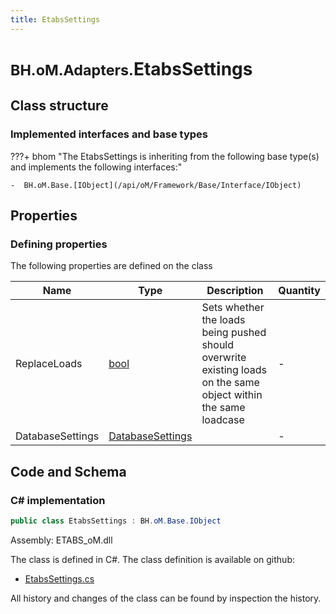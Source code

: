 ```yaml
---
title: EtabsSettings
---
```


# <small>BH.oM.Adapters.</small>**EtabsSettings**



## Class structure

### Implemented interfaces and base types

???+ bhom "The EtabsSettings is inheriting from the following base type(s) and implements the following interfaces:"

    -  BH.oM.Base.[IObject](/api/oM/Framework/Base/Interface/IObject)


## Properties



### Defining properties

The following properties are defined on the class

| Name             | Type             | Description      | Quantity         |
|------------------|------------------|------------------|------------------|
| ReplaceLoads | [bool](https://learn.microsoft.com/en-us/dotnet/api/System.Boolean?view=netstandard-2.0) | Sets whether the loads being pushed should overwrite existing loads on the same object within the same loadcase | - |
| DatabaseSettings | [DatabaseSettings](/api/oM/Adapter/Adapters.ETABS/Settings/DataBaseSettings) |  | - |


## Code and Schema

### C# implementation

``` C# title="C#"
public class EtabsSettings : BH.oM.Base.IObject
```

Assembly: ETABS_oM.dll

The class is defined in C#. The class definition is available on github:

- [EtabsSettings.cs](https://github.com/BHoM/ETABS_Toolkit/blob/develop/ETABS_oM/Settings\EtabsSettings.cs)

All history and changes of the class can be found by inspection the history.
